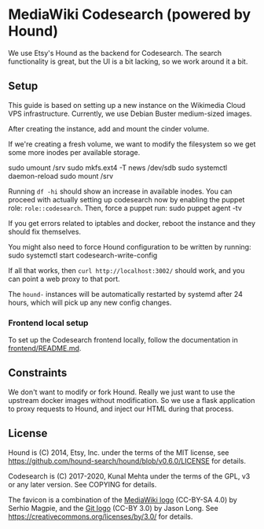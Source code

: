 # MediaWiki Codesearch (powered by Hound)

We use Etsy's Hound as the backend for Codesearch. The search functionality
is great, but the UI is a bit lacking, so we work around it a bit.

## Setup

This guide is based on setting up a new instance on the Wikimedia
Cloud VPS infrastructure. Currently, we use Debian Buster medium-sized
images.

After creating the instance, add and mount the cinder volume.

If we're creating a fresh volume, we want to modify the filesystem
so we get some more inodes per available storage.

 sudo umount /srv
 sudo mkfs.ext4 -T news /dev/sdb
 sudo systemctl daemon-reload
 sudo mount /srv

Running `df -hi` should show an increase in available inodes. You can
proceed with actually setting up codesearch now by enabling the puppet
role: `role::codesearch`. Then, force a puppet run:
 sudo puppet agent -tv

If you get errors related to iptables and docker, reboot the instance
and they should fix themselves.

You might also need to force Hound configuration to be written by running:
 sudo systemctl start codesearch-write-config

If all that works, then `curl http://localhost:3002/` should work, and you can
point a web proxy to that port.

The `hound-` instances will be automatically restarted by systemd after 24
hours, which will pick up any new config changes.

### Frontend local setup

To set up the Codesearch frontend locally, follow the documentation in
[frontend/README.md](frontend/README.md).

## Constraints

We don't want to modify or fork Hound. Really we just want to use the upstream
docker images without modification. So we use a flask application to proxy
requests to Hound, and inject our HTML during that process.

## License

Hound is (C) 2014, Etsy, Inc. under the terms of the MIT license, see
<https://github.com/hound-search/hound/blob/v0.6.0/LICENSE> for details.

Codesearch is (C) 2017-2020, Kunal Mehta under the terms of the GPL, v3 or any
later version. See COPYING for details.

The favicon is a combination of the [MediaWiki logo](https://commons.wikimedia.org/wiki/File:MediaWiki-2020-icon.svg) (CC-BY-SA 4.0) by Serhio Magpie,
and the [Git logo](https://commons.wikimedia.org/wiki/File:Git-icon-black.svg) (CC-BY 3.0) by Jason Long.
See <https://creativecommons.org/licenses/by/3.0/> for details.

